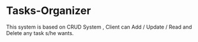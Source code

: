 # Tasks-Organizer
This system is based on CRUD System , Client can Add / Update / Read and Delete any task s/he wants.
